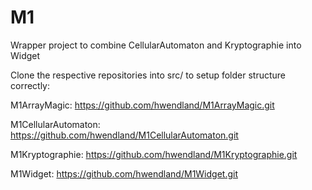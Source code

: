 # M1
Wrapper project to combine CellularAutomaton and Kryptographie into Widget

Clone the respective repositories into src/ to setup folder structure correctly: 

M1ArrayMagic: 
https://github.com/hwendland/M1ArrayMagic.git

M1CellularAutomaton:
https://github.com/hwendland/M1CellularAutomaton.git

M1Kryptographie:
https://github.com/hwendland/M1Kryptographie.git

M1Widget:
https://github.com/hwendland/M1Widget.git
